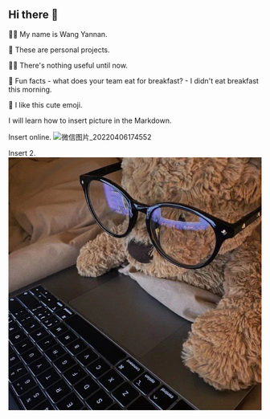 ## Hi there 👋

🙋‍♀️ My name is Wang Yannan.

🌈 These are personal projects.

👩‍💻 There's nothing useful until now. 

🍿 Fun facts - what does your team eat for breakfast? - I didn't eat breakfast this morning.

🧙 I like this cute emoji.

I will learn how to insert picture in the Markdown.

Insert online.
![微信图片_20220406174552](https://user-images.githubusercontent.com/66931099/162564050-df4ff603-8b39-42a0-bc13-cf60f9de92b5.jpg)

Insert 2.
![bear](bear.jpg)
